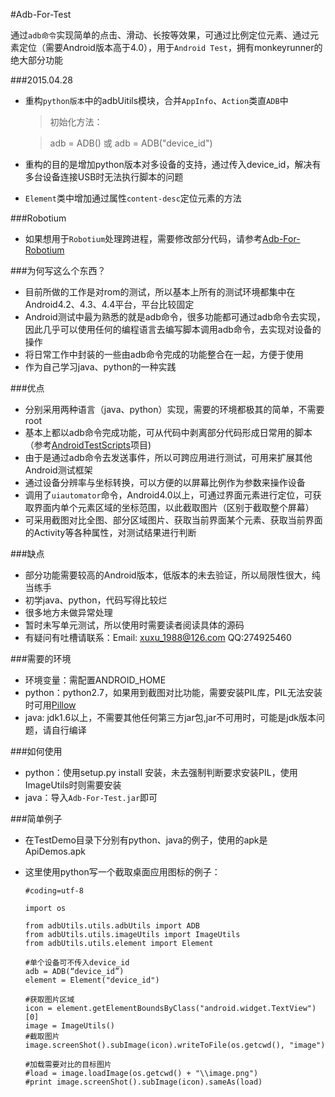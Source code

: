 #Adb-For-Test


通过`adb命令`实现简单的点击、滑动、长按等效果，可通过比例定位元素、通过元素定位（需要Android版本高于4.0），用于`Android Test`，拥有monkeyrunner的绝大部分功能 

###2015.04.28
 * 重构`python版本`中的adbUitils模块，合并`AppInfo`、`Action`类直`ADB`中
 
 	> 初始化方法：
 
	> adb = ADB() 或 adb = ADB("device_id")
 * 重构的目的是增加python版本对多设备的支持，通过传入device_id，解决有多台设备连接USB时无法执行脚本的问题
 * `Element`类中增加通过属性`content-desc`定位元素的方法
 
###Robotium
 * 如果想用于`Robotium`处理跨进程，需要修改部分代码，请参考[Adb-For-Robotium](https://github.com/gb112211/Adb-For-Robotium)

###为何写这么个东西？

 * 目前所做的工作是对rom的测试，所以基本上所有的测试环境都集中在Android4.2、4.3、4.4平台，平台比较固定
 * Android测试中最为熟悉的就是adb命令，很多功能都可通过adb命令去实现，因此几乎可以使用任何的编程语言去编写脚本调用adb命令，去实现对设备的操作
 * 将日常工作中封装的一些由adb命令完成的功能整合在一起，方便于使用
 * 作为自己学习java、python的一种实践

###优点

 * 分别采用两种语言（java、python）实现，需要的环境都极其的简单，不需要root
 * 基本上都以adb命令完成功能，可从代码中剥离部分代码形成日常用的脚本（参考[AndroidTestScripts](https://github.com/gb112211/AndroidTestScripts)项目)
 * 由于是通过adb命令去发送事件，所以可跨应用进行测试，可用来扩展其他Android测试框架
 * 通过设备分辨率与坐标转换，可以方便的以屏幕比例作为参数来操作设备
 * 调用了`uiautomator`命令，Android4.0以上，可通过界面元素进行定位，可获取界面内单个元素区域的坐标范围，以此截取图片（区别于截取整个屏幕）
 * 可采用截图对比全图、部分区域图片、获取当前界面某个元素、获取当前界面的Activity等各种属性，对测试结果进行判断

###缺点

 * 部分功能需要较高的Android版本，低版本的未去验证，所以局限性很大，纯当练手
 * 初学java、python，代码写得比较烂
 * 很多地方未做异常处理
 * 暂时未写单元测试，所以使用时需要读者阅读具体的源码
 * 有疑问有吐槽请联系：Email: xuxu_1988@126.com  QQ:274925460

###需要的环境

 * 环境变量：需配置ANDROID_HOME
 * python：python2.7，如果用到截图对比功能，需要安装PIL库，PIL无法安装时可用[Pillow](http://www.pythonware.com/products/pil/index.htm "PIL地址")
 * java: jdk1.6以上，不需要其他任何第三方jar包,jar不可用时，可能是jdk版本问题，请自行编译

###如何使用

 * python：使用setup.py install 安装，未去强制判断要求安装PIL，使用ImageUtils时则需要安装
 * java：导入`Adb-For-Test.jar`即可

###简单例子

 * 在TestDemo目录下分别有python、java的例子，使用的apk是ApiDemos.apk

 * 这里使用python写一个截取桌面应用图标的例子：

	```
	#coding=utf-8

	import os

	from adbUtils.utils.adbUtils import ADB
	from adbUtils.utils.imageUtils import ImageUtils
	from adbUtils.utils.element import Element
	
	#单个设备可不传入device_id
	adb = ADB(“device_id”)
	element = Element("device_id")

	#获取图片区域
	icon = element.getElementBoundsByClass("android.widget.TextView")[0]
	image = ImageUtils()
	#截取图片
	image.screenShot().subImage(icon).writeToFile(os.getcwd(), "image")

	#加载需要对比的目标图片
	#load = image.loadImage(os.getcwd() + "\\image.png")
	#print image.screenShot().subImage(icon).sameAs(load)
```